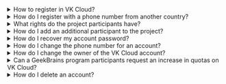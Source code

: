 
<details>

<summary>How to register in VK Cloud?</summary>

Go to [VK Cloud page](https://cloud.vk.com/en/) and click **Create a VK Cloud Account**. Fill in all the required fields to start using the account. Read more in the article [Registration in VK Cloud](/en/intro/start/account-registration).

</details>

<details>

<summary>How do I register with a phone number from another country?</summary>

Contact technical support by email [support@mcs.mail.ru](mailto:support@mcs.mail.ru) with a request to enter the phone number manually.

<warn>

Through the VK Cloud Account, you can register only phone numbers that start with `+7`.

</warn>

</details>

<details>

<summary>What rights do the project participants have?</summary>

The role model of the project participants is described in the article [Management console roles and their permissions](../concepts/rolesandpermissions).

</details>

<details>

<summary>How do I add an additional participant to the project?</summary>

The procedure is described in the article [Access management](../service-management/project-settings/access-manage#inviting_a_new_member_to_the_project). When adding, specify the role, focusing on the [role matrix](../concepts/rolesandpermissions/).

</details>

<details>

<summary>How do I recover my account password?</summary>

1. Click **Forgot password?** on the authorization page to your management console.
1. Enter your email in the field **Email which was used during registration**.
1. Press the button **Send password**. An email with instructions for password recovery will be sent to the specified email address.
1. Follow the link in the email about password recovery from the VK Cloud Management Console.
1. Enter a new password in the field of the same name.
1. Click the **Save** button.

</details>

<details>

<summary>How do I change the phone number for an account?</summary>

Contact [technical support](mailto:support@mcs.mail.ru), enter the data:

- current phone number
- new phone number

The number will be changed after successful confirmation of the user's identity.

</details>

<details>

<summary>How do I change the owner of the VK Cloud account?</summary>

Use the instructions from the article [Project management](../service-management/project-settings/manage#changing_project_owner).

</details>

<details>

<summary>Can a GeekBrains program participants request an increase in quotas on VK Cloud?</summary>

Yes, they can. To do this, contact the designated GeekBrains curator.

</details>

<details>

<summary>How do I delete an account?</summary>

Contact technical support, read more in the article [Deleting an account](/en/tools-for-using-services/vk-cloud-account/how-to-guides/account-delete).

</details>
